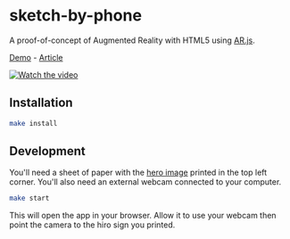 # sketch-by-phone

A proof-of-concept of Augmented Reality with HTML5 using [AR.js](https://jeromeetienne.github.io/AR.js).

[Demo](https://sketch-by-phone.now.sh/) - [Article](https://marmelab.com/blog/2017/06/19/augmented-reality-html5.html)

[![Watch the video](https://i.vimeocdn.com/video/639172331.webp?mw=800&mh=450)](https://vimeo.com/221006212)

## Installation

```sh
make install
```

## Development

You'll need a sheet of paper with the [hero image](https://jeromeetienne.github.io/AR.js/data/images/HIRO.jpg) printed in the top left corner.
You'll also need an external webcam connected to your computer.

```sh
make start
```

This will open the app in your browser. Allow it to use your webcam then point the camera to the hiro sign you printed.
